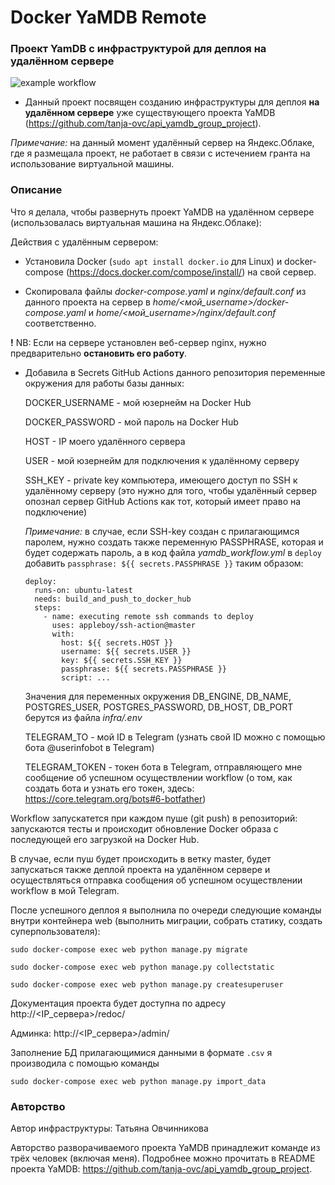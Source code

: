 # Docker YaMDB Remote

### Проект YamDB с инфраструктурой для деплоя на удалённом сервере

![example workflow](https://github.com/tanja-ovc/yamdb_final/actions/workflows/yamdb_workflow.yml/badge.svg)

- Данный проект посвящен созданию инфраструктуры для деплоя __на удалённом сервере__ уже существующего проекта YaMDB (https://github.com/tanja-ovc/api_yamdb_group_project).

_Примечание:_ на данный момент удалённый сервер на Яндекс.Облаке, где я размещала проект, не работает в связи с истечением гранта на использование виртуальной машины.

### Описание

Что я делала, чтобы развернуть проект YaMDB на удалённом сервере (использовалась виртуальная машина на Яндекс.Облаке):

Действия с удалённым сервером:

 - Установила Docker (```sudo apt install docker.io``` для Linux) и docker-compose (https://docs.docker.com/compose/install/) на свой сервер.

- Скопировала файлы _docker-compose.yaml_ и _nginx/default.conf_ из данного проекта на сервер в _home/<мой_username>/docker-compose.yaml_ и _home/<мой_username>/nginx/default.conf_ соответственно.

__!__ NB: Если на сервере установлен веб-сервер nginx, нужно предварительно __остановить его работу__.

- Добавила в Secrets GitHub Actions данного репозитория переменные окружения для работы базы данных:

  DOCKER_USERNAME - мой юзернейм на Docker Hub

  DOCKER_PASSWORD - мой пароль на Docker Hub

  HOST - IP моего удалённого сервера

  USER - мой юзернейм для подключения к удалённому серверу

  SSH_KEY - private key компьютера, имеющего доступ по SSH к удалённому серверу (это нужно для того, чтобы удалённый сервер опознал сервер GitHub Actions как тот, который имеет право на подключение)

  _Примечание:_ в случае, если SSH-key создан с прилагающимся паролем, нужно создать также переменную PASSPHRASE, которая и будет содержать пароль, а в код файла _yamdb\_workflow.yml_ в ```deploy``` добавить ```passphrase: ${{ secrets.PASSPHRASE }}``` таким образом:
          
  ```
  deploy:
    runs-on: ubuntu-latest
    needs: build_and_push_to_docker_hub
    steps:
      - name: executing remote ssh commands to deploy
        uses: appleboy/ssh-action@master
        with:
          host: ${{ secrets.HOST }}
          username: ${{ secrets.USER }}
          key: ${{ secrets.SSH_KEY }}
          passphrase: ${{ secrets.PASSPHRASE }}
          script: ...
  ```

  Значения для переменных окружения DB_ENGINE, DB_NAME, POSTGRES_USER, POSTGRES_PASSWORD, DB_HOST, DB_PORT берутся из файла _infra/.env_

  TELEGRAM_TO - мой ID в Telegram (узнать свой ID можно с помощью бота @userinfobot в Telegram)

  TELEGRAM_TOKEN - токен бота в Telegram, отправляющего мне сообщение об успешном осуществлении workflow (о том, как создать бота и узнать его токен, здесь: https://core.telegram.org/bots#6-botfather)

Workflow запускатется при каждом пуше (git push) в репозиторий: запускаются тесты и происходит обновление Docker образа с последующей его загрузкой на Docker Hub.

В случае, если пуш будет происходить в ветку master, будет запускаться также деплой проекта на удалённом сервере и осуществляться отправка сообщения об успешном осуществлении workflow в мой Telegram.

После успешного деплоя я выполнила по очереди следующие команды внутри контейнера web (выполнить миграции, собрать статику, создать суперпользователя):

```sudo docker-compose exec web python manage.py migrate```

```sudo docker-compose exec web python manage.py collectstatic```

```sudo docker-compose exec web python manage.py createsuperuser```

Документация проекта будет доступна по адресу http://<IP_сервера>/redoc/

Админка: http://<IP_сервера>/admin/

Заполнение БД прилагающимися данными в формате ```.csv``` я производила с помощью команды

```sudo docker-compose exec web python manage.py import_data```


### Авторство

Автор инфраструктуры: Татьяна Овчинникова

Авторство разворачиваемого проекта YaMDB принадлежит команде из трёх человек (включая меня). Подробнее можно прочитать в README проекта YaMDB: https://github.com/tanja-ovc/api_yamdb_group_project.
